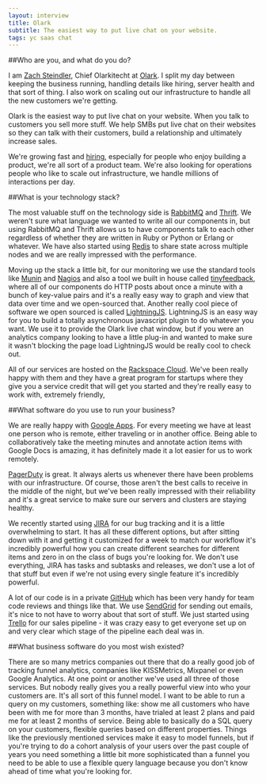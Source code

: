 ```yaml
---
layout: interview
title: Olark
subtitle: The easiest way to put live chat on your website.
tags: yc saas chat
---
```


##Who are you, and what do you do?

I am [Zach Steindler](https://github.com/steiza/), Chief Olarkitecht at [Olark](http://www.olark.com/). I split my day between keeping the business running, handling details like hiring, server health and that sort of thing. I also work on scaling out our infrastructure to handle all the new customers we're getting. 

Olark is the easiest way to put live chat on your website. When you talk to customers you sell more stuff. We help SMBs put live chat on their websites so they can talk with their customers, build a relationship and ultimately increase sales.

We're growing fast and [hiring](http://www.olark.com/jobs), especially for people who enjoy building a product, we're all sort of a product team. We're also looking for operations people who like to scale out infrastructure, we handle millions of interactions per day.

##What is your technology stack?

The most valuable stuff on the technology side is [RabbitMQ](http://www.rabbitmq.com/) and [Thrift](http://thrift.apache.org/). We weren't sure what language we wanted to write all our components in, but using RabbitMQ and Thrift allows us to have components talk to each other regardless of whether they are written in Ruby or Python or Erlang or whatever. We have also started using [Redis](http://redis.io/) to share state across multiple nodes and we are really impressed with the performance.

Moving up the stack a little bit, for our monitoring we use the standard tools like [Munin](http://munin-monitoring.org/) and [Nagios](http://www.nagios.org/) and also a tool we built in house called [tinyfeedback](https://github.com/steiza/tinyfeedback), where all of our components do HTTP posts about once a minute with a bunch of key-value pairs and it's a really easy way to graph and view that data over time and we open-sourced that. Another really cool piece of software we open sourced is called [LightningJS](https://github.com/olark/lightningjs). LightningJS is an easy way for you to build a totally asynchronous javascript plugin to do whatever you want. We use it to provide the Olark live chat window, but if you were an analytics company looking to have a little plug-in and wanted to make sure it wasn't blocking the page load LightningJS would be really cool to check out.

All of our services are hosted on the [Rackspace Cloud](http://www.rackspace.com/lp/rackspace_cloud_platforms). We've been really happy with them and they have a great program for startups where they give you a service credit that will get you started and they're really easy to work with, extremely friendly,

##What software do you use to run your business?

We are really happy with [Google Apps](http://www.google.com/enterprise/apps/business/). For every meeting we have at least one person who is remote, either traveling or in another office. Being able to collaboratively take the meeting minutes and annotate action items with Google Docs is amazing, it has definitely made it a lot easier for us to work remotely.

[PagerDuty](http://www.pagerduty.com/) is great. It always alerts us whenever there have been problems with our infrastructure. Of course, those aren't the best calls to receive in the middle of the night, but we've been really impressed with their reliability and it's a great service to make sure our servers and clusters are staying healthy.

We recently started using [JIRA](http://www.atlassian.com/software/jira/overview) for our bug tracking and it is a little overwhelming to start. It has all these different options, but after sitting down with it and getting it customized for a week to match our workflow it's incredibly powerful how you can create different searches for different items and zero in on the class of bugs you're looking for. We don't use everything, JIRA has tasks and subtasks and releases, we don't use a lot of that stuff but even if we're not using every single feature it's incredibly powerful.

A lot of our code is in a private [GitHub](https://github.com/) which has been very handy for team code reviews and things like that. We use [SendGrid](http://sendgrid.com/) for sending out emails, it's nice to not have to worry about that sort of stuff. We just started using [Trello](https://trello.com/) for our sales pipeline - it was crazy easy to get everyone set up on and very clear which stage of the pipeline each deal was in.

##What business software do you most wish existed?

There are so many metrics companies out there that do a really good job of tracking funnel analytics, companies like KISSMetrics, Mixpanel or even Google Analytics. At one point or another we've used all three of those services. But nobody really gives you a really powerful view into who your customers are. It's all sort of this funnel model. I want to be able to run a query on my customers, something like: show me all customers who have been with me for more than 3 months, have trialed at least 2 plans and paid me for at least 2 months of service. Being able to basically do a SQL query on your customers, flexible queries based on different properties. Things like the previously mentioned services make it easy to model funnels, but if you're trying to do a cohort analysis of your users over the past couple of years you need something a little bit more sophisticated than a funnel you need to be able to use a flexible query language because you don't know ahead of time what you're looking for.

